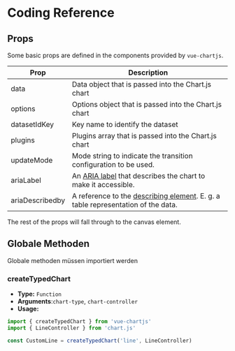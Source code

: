 # Coding Reference

## Props

Some basic props are defined in the components provided by `vue-chartjs`.

| Prop | Description |
|---|---|
| data | Data object that is passed into the Chart.js chart |
| options | Options object that is passed into the Chart.js chart |
| datasetIdKey | Key name to identify the dataset |
| plugins | Plugins array that is passed into the Chart.js chart |
| updateMode | Mode string to indicate the transition configuration to be used. |
| ariaLabel | An [ARIA label](https://developer.mozilla.org/en-US/docs/Web/Accessibility/ARIA/Attributes/aria-label) that describes the chart to make it accessible. |
| ariaDescribedby | A reference to the [describing element](https://developer.mozilla.org/en-US/docs/Web/Accessibility/ARIA/Attributes/aria-describedby). E. g. a table representation of the data. |

The rest of the props will fall through to the canvas element.

## Globale Methoden

Globale methoden müssen importiert werden

### createTypedChart

- **Type:** `Function`
- **Arguments**:`chart-type`, `chart-controller`
- **Usage:**

```js
import { createTypedChart } from 'vue-chartjs'
import { LineController } from 'chart.js'

const CustomLine = createTypedChart('line', LineController)
```
